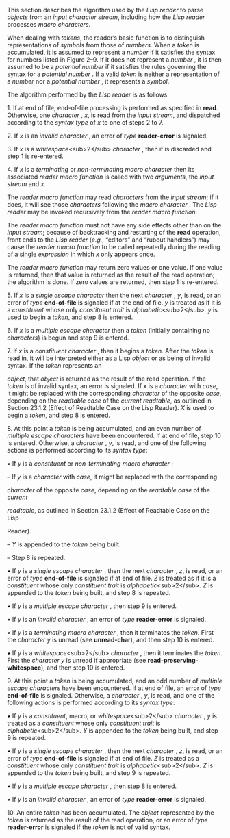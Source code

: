  

This section describes the algorithm used by the *Lisp reader* to parse *objects* from an *input character stream*, including how the *Lisp reader* processes *macro characters*. 

When dealing with *tokens*, the reader’s basic function is to distinguish representations of *symbols* from those of *numbers*. When a *token* is accumulated, it is assumed to represent a *number* if it satisfies the syntax for numbers listed in Figure 2–9. If it does not represent a *number* , it is then assumed to be a *potential number* if it satisfies the rules governing the syntax for a *potential number* . If a valid *token* is neither a representation of a *number* nor a *potential number* , it represents a *symbol*. 

The algorithm performed by the *Lisp reader* is as follows: 

1\. If at end of file, end-of-file processing is performed as specified in **read**. Otherwise, one *character* , *x*, is read from the *input stream*, and dispatched according to the *syntax type* of *x* to one of steps 2 to 7. 

2\. If *x* is an *invalid character* , an error of *type* **reader-error** is signaled. 

3\. If *x* is a *whitespace*&#60;sub&#62;2&#60;/sub&#62; *character* , then it is discarded and step 1 is re-entered. 

4\. If *x* is a *terminating* or *non-terminating macro character* then its associated *reader macro function* is called with two *arguments*, the *input stream* and *x*. 

The *reader macro function* may read *characters* from the *input stream*; if it does, it will see those *characters* following the *macro character* . The *Lisp reader* may be invoked recursively from the *reader macro function*. 

The *reader macro function* must not have any side effects other than on the *input stream*; because of backtracking and restarting of the **read** operation, front ends to the *Lisp reader* (*e.g.*, “editors” and “rubout handlers”) may cause the *reader macro function* to be called repeatedly during the reading of a single *expression* in which *x* only appears once. 

The *reader macro function* may return zero values or one value. If one value is returned, then that value is returned as the result of the read operation; the algorithm is done. If zero values are returned, then step 1 is re-entered. 

5\. If *x* is a *single escape character* then the next *character* , *y*, is read, or an error of *type* **end-of-file** is signaled if at the end of file. *y* is treated as if it is a *constituent* whose only *constituent trait* is *alphabetic*&#60;sub&#62;2&#60;/sub&#62;. *y* is used to begin a *token*, and step 8 is entered. 

6\. If *x* is a *multiple escape character* then a *token* (initially containing no *characters*) is begun and step 9 is entered. 

7\. If *x* is a *constituent character* , then it begins a *token*. After the *token* is read in, it will be interpreted either as a Lisp *object* or as being of invalid syntax. If the *token* represents an  



*object*, that *object* is returned as the result of the read operation. If the *token* is of invalid syntax, an error is signaled. If *x* is a *character* with *case*, it might be replaced with the corresponding *character* of the opposite *case*, depending on the *readtable case* of the *current readtable*, as outlined in Section 23.1.2 (Effect of Readtable Case on the Lisp Reader). *X* is used to begin a *token*, and step 8 is entered. 

8\. At this point a *token* is being accumulated, and an even number of *multiple escape characters* have been encountered. If at end of file, step 10 is entered. Otherwise, a *character* , *y*, is read, and one of the following actions is performed according to its *syntax type*: 

*•* If *y* is a *constituent* or *non-terminating macro character* : 

– If *y* is a *character* with *case*, it might be replaced with the corresponding 

*character* of the opposite *case*, depending on the *readtable case* of the *current* 

*readtable*, as outlined in Section 23.1.2 (Effect of Readtable Case on the Lisp 

Reader). 

– *Y* is appended to the *token* being built. 

– Step 8 is repeated. 

*•* If *y* is a *single escape character* , then the next *character* , *z*, is read, or an error of *type* **end-of-file** is signaled if at end of file. *Z* is treated as if it is a *constituent* whose only *constituent trait* is *alphabetic*&#60;sub&#62;2&#60;/sub&#62;. *Z* is appended to the *token* being built, and step 8 is repeated. 

*•* If *y* is a *multiple escape character* , then step 9 is entered. 

*•* If *y* is an *invalid character* , an error of *type* **reader-error** is signaled. 

*•* If *y* is a *terminating macro character* , then it terminates the *token*. First the *character y* is unread (see **unread-char**), and then step 10 is entered. 

*•* If *y* is a *whitespace*&#60;sub&#62;2&#60;/sub&#62; *character* , then it terminates the *token*. First the *character y* is unread if appropriate (see **read-preserving-whitespace**), and then step 10 is entered. 

9\. At this point a *token* is being accumulated, and an odd number of *multiple escape characters* have been encountered. If at end of file, an error of *type* **end-of-file** is signaled. Otherwise, a *character* , *y*, is read, and one of the following actions is performed according to its *syntax type*: 

*•* If *y* is a *constituent*, macro, or *whitespace*&#60;sub&#62;2&#60;/sub&#62; *character* , *y* is treated as a *constituent* whose only *constituent trait* is *alphabetic*&#60;sub&#62;2&#60;/sub&#62;. *Y* is appended to the *token* being built, and step 9 is repeated. 

*•* If *y* is a *single escape character* , then the next *character* , *z*, is read, or an error of *type* **end-of-file** is signaled if at end of file. *Z* is treated as a *constituent* whose only *constituent trait* is *alphabetic*&#60;sub&#62;2&#60;/sub&#62;. *Z* is appended to the *token* being built, and step 9 is repeated.  



*•* If *y* is a *multiple escape character* , then step 8 is entered. 

*•* If *y* is an *invalid character* , an error of *type* **reader-error** is signaled. 

10\. An entire *token* has been accumulated. The *object* represented by the *token* is returned as the result of the read operation, or an error of *type* **reader-error** is signaled if the *token* is not of valid syntax.  




